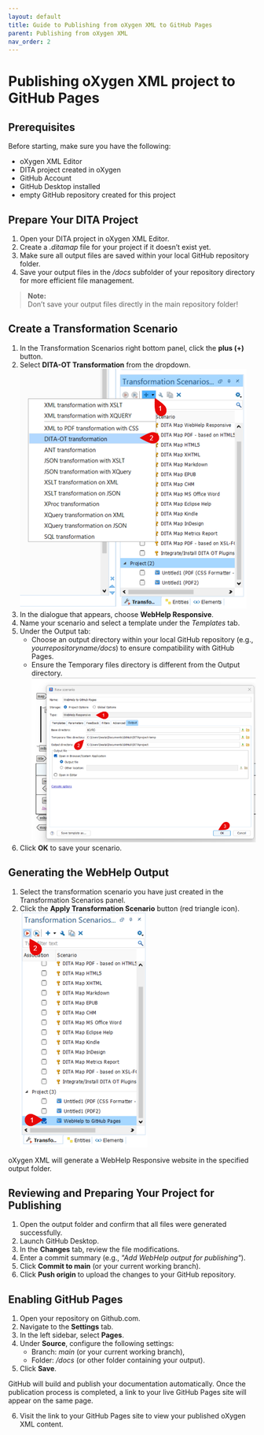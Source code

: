 ```yaml
---
layout: default
title: Guide to Publishing from oXygen XML to GitHub Pages
parent: Publishing from oXygen XML
nav_order: 2
---
```


# Publishing oXygen XML project to GitHub Pages

## Prerequisites

Before starting, make sure you have the following:

* oXygen XML Editor
* DITA project created in oXygen
* GitHub Account
* GitHub Desktop installed
* empty GitHub repository created for this project

## Prepare Your DITA Project

1. Open your DITA project in oXygen XML Editor.
2. Create a *.ditamap* file for your project if it doesn’t exist yet.
3. Make sure all output files are saved within your local GitHub repository folder.
4. Save your output files in the */docs* subfolder of your repository directory for more efficient file management.

>**Note:**  
>Don’t save your output files directly in the main repository folder!

## Create a Transformation Scenario

1. In the Transformation Scenarios right bottom panel, click the **plus (+)** button.
2. Select **DITA-OT Transformation** from the dropdown.
![Selecting DITA-OT Transformation](../images/5%20oXygen/img1.png)
3. In the dialogue that appears, choose **WebHelp Responsive**.
4. Name your scenario and select a template under the *Templates* tab.
5. Under the Output tab:
    * Choose an output directory within your local GitHub repository (e.g., *yourrepositoryname/docs*) to ensure compatibility with GitHub Pages.
    * Ensure the Temporary files directory is different from the Output directory.
![Transformation Scenario Settings](../images/5%20oXygen/img2.png)
6. Click **OK** to save your scenario.

## Generating the WebHelp Output

1. Select the transformation scenario you have just created in the Transformation Scenarios panel.
2. Click the **Apply Transformation Scenario** button (red triangle icon). 
![Applying Transformation Scenario](../images/5%20oXygen/img3.png)
 
oXygen XML will generate a WebHelp Responsive website in the specified output folder.

## Reviewing and Preparing Your Project for Publishing

1. Open the output folder and confirm that all files were generated successfully.
2. Launch GitHub Desktop.
3. In the **Changes** tab, review the file modifications.
4. Enter a commit summary (e.g., *"Add WebHelp output for publishing"*).
5. Click **Commit to main** (or your current working branch).
6. Click **Push origin** to upload the changes to your GitHub repository.

## Enabling GitHub Pages

1. Open your repository on Github.com.
2. Navigate to the **Settings** tab.
3. In the left sidebar, select **Pages**.
4. Under **Source**, configure the following settings:
    * Branch: *main* (or your current working branch),
    * Folder: */docs* (or other folder containing your output).
5. Click **Save**.

GitHub will build and publish your documentation automatically. Once the publication process is completed, a link to your live GitHub Pages site will appear on the same page.

6. Visit the link to your GitHub Pages site to view your published oXygen XML content.